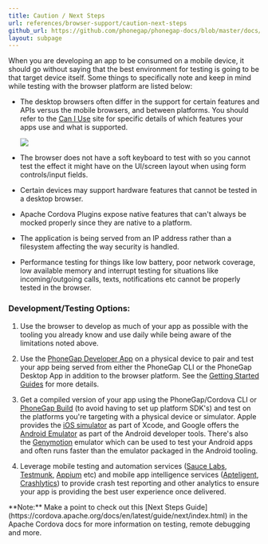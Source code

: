 ```yaml
---
title: Caution / Next Steps
url: references/browser-support/caution-next-steps
github_url: https://github.com/phonegap/phonegap-docs/blob/master/docs/3-references/browser-support/5-caution-next-steps.html.md
layout: subpage
---
```


When you are developing an app to be consumed on a mobile device, it should go without saying that the best environment for testing
is going to be that target device itself. Some things to specifically note and keep in mind while testing with the browser platform
are listed below:

- The desktop browsers often differ in the support for certain features and APIs versus the mobile browsers,
and between platforms. You should refer to the [Can I Use](http://caniuse.com) site for specific details of which features your
apps use and what is supported.

   ![](/images/browser-support/caniuse.png)   
- The browser does not have a soft keyboard to test with so you cannot test the effect it might have on the UI/screen layout when
using form controls/input fields.
- Certain devices may support hardware features that cannot be tested in a desktop browser.
- Apache Cordova Plugins expose native features that can't always be mocked properly since they are native to a platform.
- The application is being served from an IP address rather than a filesystem affecting the way security is handled.
- Performance testing for things like low battery, poor network coverage, low available memory and interrupt testing for
 situations like incoming/outgoing calls, texts, notifications etc cannot be properly tested in the browser.


### Development/Testing Options:
1. Use the browser to develop as much of your app as possible with the tooling you already know and use daily while being aware of the limitations
noted above.

2. Use the [PhoneGap Developer App](/references/developer-app/) on a physical device to pair and test your app being served from either
the PhoneGap CLI or the PhoneGap Desktop App in addition to the browser platform. See the [Getting Started Guides](/getting-started/2-install-mobile-app/) for more details.

2. Get a compiled version of your app using the PhoneGap/Cordova CLI or [PhoneGap Build](http://build.phonegap.com) (to avoid having to set up platform SDK's) and test
on the platforms you're targeting with a physical device or simulator. Apple provides the [iOS simulator](https://developer.apple.com/library/ios/documentation/IDEs/Conceptual/iOS_Simulator_Guide/Introduction/Introduction.html)
 as part of Xcode, and Google offers the [Android Emulator](http://developer.android.com/tools/help/emulator.html) as part of the Android developer
 tools. There's also the [Genymotion](http://genymotion.com/) emulator which can be used to test your Android apps and often runs faster than the  emulator packaged in the Android tooling.

2. Leverage mobile testing and automation services ([Sauce Labs](https://saucelabs.com), [Testmunk](https://testmunk.com/),
[Appium](http://appium.io/) etc) and mobile app intelligence services ([Apteligent](https://www.apteligent.com/), [Crashlytics](https://try.crashlytics.com/)) to
provide crash test reporting and other analytics to ensure your app is providing the best user experience once delivered.  

<div class="alert--info">**Note:** Make a point to check out this [Next Steps Guide](https://cordova.apache.org/docs/en/latest/guide/next/index.html)
  in the Apache Cordova docs for more information on testing, remote debugging and more.</div>
